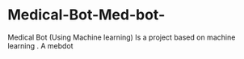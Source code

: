 # Medical-Bot-Med-bot-
Medical Bot (Using Machine learning) Is a project based on machine learning . A mebdot 

